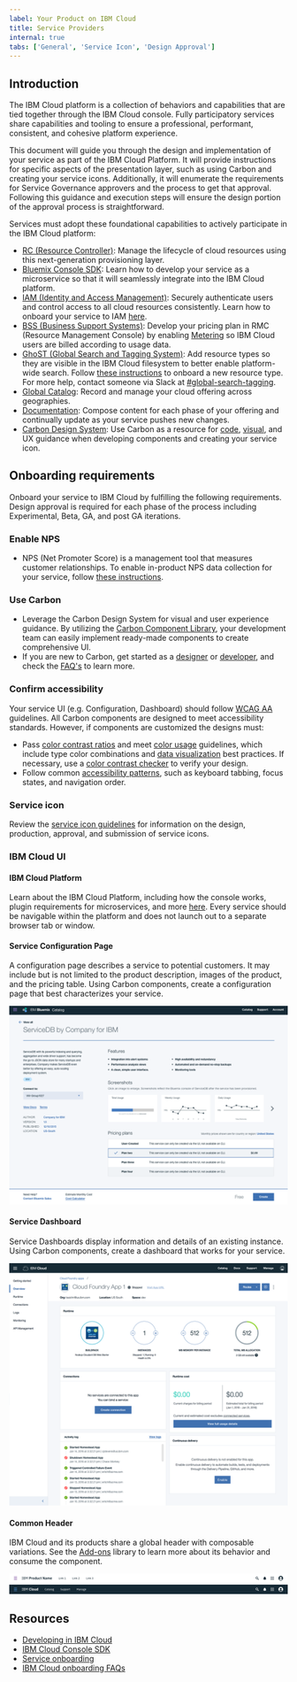 ```yaml
---
label: Your Product on IBM Cloud
title: Service Providers
internal: true
tabs: ['General', 'Service Icon', 'Design Approval']
---
```


## Introduction

The IBM Cloud platform is a collection of behaviors and capabilities that are tied together through the IBM Cloud console. Fully participatory services share capabilities and tooling to ensure a professional, performant, consistent, and cohesive platform experience.

This document will guide you through the design and implementation of your service as part of the IBM Cloud Platform. It will provide instructions for specific aspects of the presentation layer, such as using Carbon and creating your service icons. Additionally, it will enumerate the requirements for Service Governance approvers and the process to get that approval. Following this guidance and execution steps will ensure the design portion of the approval process is straightforward.

Services must adopt these foundational capabilities to actively participate in the IBM Cloud platform:

- [RC (Resource Controller)](https://console.stage1.bluemix.net/docs/developing/resource-controller/overview.html#resource-controller): Manage the lifecycle of cloud resources using this next-generation provisioning layer.
- [Bluemix Console SDK](https://console.stage1.bluemix.net/docs/developing/console-sdk/index.html#getting-started): Learn how to develop your service as a microservice so that it will seamlessly integrate into the IBM Cloud platform.
- [IAM (Identity and Access Management)](https://console.stage1.bluemix.net/docs/developing/Access-Management/index.html#iam_features): Securely authenticate users and control access to all cloud resources consistently. Learn how to onboard your service to IAM [here](https://console.stage1.bluemix.net/docs/developing/Access-Management/checklist_overview.html#getting-started-onboarding-overview).
- [BSS (Business Support Systems)](https://console.stage1.bluemix.net/docs/services/onboarding/new_service.html#onboarding-a-new-service-into-bluemix): Develop your pricing plan in RMC (Resource Management Console) by enabling [Metering](https://console.stage1.bluemix.net/docs/developing/metering/index.html#reporting_resource_usage) so IBM Cloud users are billed according to usage data.
- [GhoST (Global Search and Tagging System)](https://console.stage1.bluemix.net/docs/developing/GhoST/onboard.html#getting-started): Add resource types so they are visible in the IBM Cloud filesystem to better enable platform-wide search. Follow [these instructions](https://ibm.ent.box.com/s/qopacahpyg34z2urevv74mter742yfse) to onboard a new resource type. For more help, contact someone via Slack at [#global-search-tagging](https://ibm-cloudplatform.slack.com/messages/C11F8KA1Z/details/).
- [Global Catalog](https://console.stage1.bluemix.net/docs/developing/resource-catalog/index.html#global_catalog_overview): Record and manage your cloud offering across geographies.
- [Documentation](https://console.stage1.bluemix.net/docs/developing/writing/index.html#get-started): Compose content for each phase of your offering and continually update as your service pushes new changes.
- [Carbon Design System](http://design-system.stage1.mybluemix.net/): Use Carbon as a resource for [code](https://github.com/ibm/carbon-components), [visual](https://github.com/ibm/carbon-design-kit), and UX guidance when developing components and creating your service icon.

## Onboarding requirements

Onboard your service to IBM Cloud by fulfilling the following requirements. Design approval is required for each phase of the process including Experimental, Beta, GA, and post GA iterations.

### Enable NPS

- NPS (Net Promoter Score) is a management tool that measures customer relationships. To enable in-product NPS data collection for your service, follow [these instructions](https://pages.github.ibm.com/Bluemix/platform-analytics/data/nps/).

### Use Carbon

- Leverage the Carbon Design System for visual and user experience guidance. By utilizing the [Carbon Component Library](https://github.com/ibm/carbon-components), your development team can easily implement ready-made components to create comprehensive UI.
- If you are new to Carbon, get started as a [designer](/getting-started/designers) or [developer](/getting-started/developers), and check the [FAQ's](/getting-started/FAQ) to learn more.

### Confirm accessibility

Your service UI (e.g. Configuration, Dashboard) should follow [WCAG AA](https://www.w3.org/WAI/WCAG20/quickref/) guidelines. All Carbon components are designed to meet accessibility standards. However, if components are customized the designs must:

- Pass [color contrast ratios](https://www.w3.org/TR/UNDERSTANDING-WCAG20/visual-audio-contrast-contrast.html) and meet [color usage](/guidelines/color/usage) guidelines, which include type color combinations and [data visualization](/data-visualization/overview/colors) best practices. If necessary, use a [color contrast checker](https://marijohannessen.github.io/color-contrast-checker/) to verify your design.
- Follow common [accessibility patterns](/guidelines/accessibility), such as keyboard tabbing, focus states, and navigation order.

### Service icon

Review the [service icon guidelines](#) for information on the design, production, approval, and submission of service icons.

### IBM Cloud UI

#### IBM Cloud Platform

Learn about the IBM Cloud Platform, including how the console works, plugin requirements for microservices, and more [here](https://console.stage1.bluemix.net/docs/developing/console-sdk/global-console.html#bluemix-global-console-overview). Every service should be navigable within the platform and does not launch out to a separate browser tab or window.

#### Service Configuration Page

A configuration page describes a service to potential customers. It may include but is not limited to the product description, images of the product, and the pricing table. Using Carbon components, create a configuration page that best characterizes your service.

![Service configuration page](images/sp-config-1.png)

#### Service Dashboard

Service Dashboards display information and details of an existing instance. Using Carbon components, create a dashboard that works for your service.

![Service dashboard](images/sp-dashboard-1.png)

#### Common Header

IBM Cloud and its products share a global header with composable variations. See the [Add-ons](carbondesignsystem.com/add-ons/header/code) library to learn more about its behavior and consume the component.

![IBM generic header](images/sp-header-1.png)
![IBM Cloud header](images/sp-header-2.png)

## Resources

- [Developing in IBM Cloud](https://console.stage1.bluemix.net/docs/developing/index.html)
- [IBM Cloud Console SDK](https://console.stage1.bluemix.net/docs/developing/console-sdk/index.html#getting-started)
- [Service onboarding](https://console.stage1.bluemix.net/onboarding/login)
- [IBM Cloud onboarding FAQs](https://apps.na.collabserv.com/wikis/home?lang=en-us#!/wiki/We288cdeb7a36_44d6_aeb9_a4c703715b90/page/FAQs)

